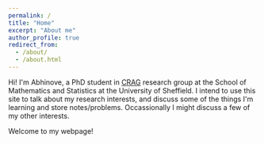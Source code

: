 ```yaml
---
permalink: /
title: "Home"
excerpt: "About me"
author_profile: true
redirect_from: 
  - /about/
  - /about.html
---
```


Hi!
I'm Abhinove, a PhD student in [CRAG](https://gravity-cosmology.sites.sheffield.ac.uk/) research group at the School of Mathematics and Statistics at the University of Sheffield.
I intend to use this site to talk about my research interests, and discuss some of the things I'm learning and store notes/problems. Occassionally I might discuss a few of my other interests.   

Welcome to my webpage!



